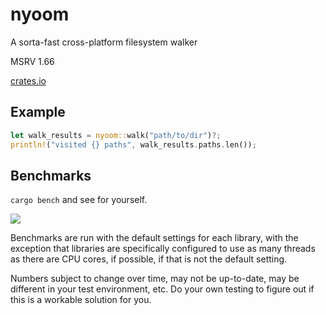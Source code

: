 # nyoom

A sorta-fast cross-platform filesystem walker

MSRV 1.66

[crates.io](https://crates.io/crates/nyoom)

## Example

```rust
let walk_results = nyoom::walk("path/to/dir")?;
println!("visited {} paths", walk_results.paths.len());
```

## Benchmarks

`cargo bench` and see for yourself.

![](https://cdn.mewna.xyz/2022/12/20/53NfwQNdAC7IL.png)

Benchmarks are run with the default settings for each library, with the
exception that libraries are specifically configured to use as many threads as
there are CPU cores, if possible, if that is not the default setting.

Numbers subject to change over time, may not be up-to-date, may be different in
your test environment, etc. Do your own testing to figure out if this is a
workable solution for you.
